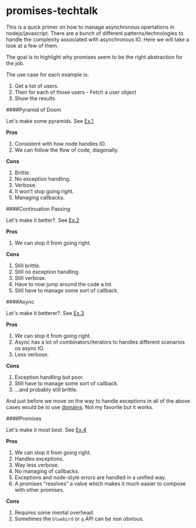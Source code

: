 promises-techtalk
=================

This is a quick primer on how to manage asynchronous opertations in nodejs/javascript. There are a bunch of different patterns/technologies to handle the complexity associated with asynchronous IO.  Here we will take a look at a few of them.

The goal is to highlight why promises seem to be the right abstraction for the job.

The use case for each example is:

  1. Get a list of users.
  2. Then for each of those users
    - Fetch a user object
  3. Show the results

####Pyramid of Doom

Let's make some pyramids. See [Ex.1](pyramid.js)

**Pros**

  1. Consistent with how node handles IO.
  2. We can follow the flow of code, diagonally.

**Cons**

  1. Brittle.
  2. No exception handling.
  3. Verbose.
  4. It won't stop going right.
  2. Managing callbacks.

####Continuation Passing

Let's make it better?. See [Ex.2](cps.js)

**Pros**

  1. We can stop it from going right.

**Cons**

  1. Still brittle.
  2. Still no exception handling.
  3. Still verbose.
  4. Have to now jump around the code a lot.
  2. Still have to manage some sort of callback.

####Async

Let's make it betterer?. See [Ex.3](async.js)

**Pros**

  1. We can stop it from going right.
  2. Async has a lot of combinators/iterators to handles different scenarios os async IO.
  3. Less verbose.

**Cons**

  1. Exception handling but poor.
  2. Still have to manage some sort of callback.
  3. ...and probably still brittle.

And just before we move on the way to handle exceptions in all of the above cases would be to use [domains](http://nodejs.org/docs/latest/api/domain.html).  Not my favorite but it works.

####Promises

Let's make it most best. See [Ex.4](promises.js)

**Pros**

  1. We can stop it from going right.
  2. Handles exceptions.
  3. Way less verbose.
  4. No managing of callbacks.
  5. Exceptions and node-style errors are handled in a unified way.
  6. A promises "resolves" a value which makes it much easier to compose with other promises.

**Cons**

  1. Requires some mental overhead.
  2. Sometimes the `bluebird` or `q` API can be non obvious.
